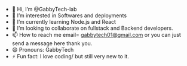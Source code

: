 - 👋 Hi, I’m @GabbyTech-lab
- 👀 I’m interested in Softwares and deployments
- 🌱 I’m currently learning Node.js and React
- 💞️ I’m looking to collaborate on fullstack and Backend developers.
- 📫 How to reach me email= gabbytech01@gmail.com or you can just send a message here thank you.
- 😄 Pronouns: GabbyTech
- ⚡ Fun fact: I love coding/ but still very new to it.

<!---
GabbyTech-lab/GabbyTech-lab is a ✨ special ✨ repository because its `README.md` (this file) appears on your GitHub profile.
You can click the Preview link to take a look at your changes.
--->

